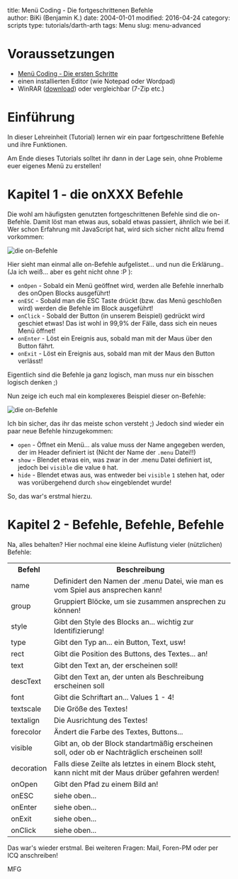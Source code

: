 ﻿title: Menü Coding - Die fortgeschrittenen Befehle  
author: BiKi (Benjamin K.)
date: 2004-01-01
modified: 2016-04-24
category: scripts
type: tutorials/darth-arth
tags: Menu
slug: menu-advanced

# Voraussetzungen

* [Menü Coding - Die ersten Schritte]({filename}menu-basics.md)
* einen installierten Editor (wie Notepad oder Wordpad)
* WinRAR ([download](http://winrar.de)) oder vergleichbar (7-Zip etc.)

# Einführung

In dieser Lehreinheit (Tutorial) lernen wir ein paar fortgeschrittene Befehle und ihre Funktionen.

Am Ende dieses Tutorials solltet ihr dann in der Lage sein, ohne Probleme euer eigenes Menü zu erstellen! 

# Kapitel 1 - die onXXX Befehle

Die wohl am häufigsten genutzten fortgeschrittenen Befehle sind die on-Befehle. Damit löst man etwas aus, sobald etwas passiert, ähnlich wie bei if. Wer schon Erfahrung mit JavaScript hat, wird sich sicher nicht allzu fremd vorkommen:

![die on-Befehle]({filename}menuimages/menuadvanced1.jpg)

Hier sieht man einmal alle on-Befehle aufgelistet... und nun die Erklärung.. (Ja ich weiß... aber es geht nicht ohne :P ):

- `onOpen` - Sobald ein Menü geöffnet wird, werden alle Befehle innerhalb des onOpen Blocks ausgeführt! 
- `onESC` - Sobald man die ESC Taste drückt (bzw. das Menü geschloßen wird) werden die Befehle im Block ausgeführt!
- `onClick` - Sobald der Button (in unserem Beispiel) gedrückt wird geschiet etwas! Das ist wohl in 99,9% der Fälle, dass sich ein neues Menü öffnet!
- `onEnter` - Löst ein Ereignis aus, sobald man mit der Maus über den Button fährt.
- `onExit` - Löst ein Ereignis aus, sobald man mit der Maus den Button verlässt!

Eigentlich sind die Befehle ja ganz logisch, man muss nur ein bisschen logisch denken ;)

Nun zeige ich euch mal ein komplexeres Beispiel dieser on-Befehle:

![die on-Befehle]({filename}menuimages/menuadvanced2.jpg)

Ich bin sicher, das ihr das meiste schon versteht ;) Jedoch sind wieder ein paar neue Befehle hinzugekommen:

- `open` - Öffnet ein Menü... als value muss der Name angegeben werden, der im Header definiert ist (Nicht der Name der `.menu` Datei!!)
- `show` - Blendet etwas ein, was zwar in der .menu Datei definiert ist, jedoch bei `visible` die value `0` hat.
- `hide` - Blendet etwas aus, was entweder bei `visible` `1` stehen hat, oder was vorübergehend durch `show` eingeblendet wurde!

So, das war's erstmal hierzu. 

# Kapitel 2 - Befehle, Befehle, Befehle

Na, alles behalten? Hier nochmal eine kleine Auflistung vieler (nützlichen) Befehle:

<table class="table">
 <tr><th>Befehl    </th><th>Beschreibung</th></tr>
 <tr><td>name      </td><td>Definidert den Namen der .menu Datei, wie man es vom Spiel aus ansprechen kann!</td></tr>
 <tr><td>group     </td><td>Gruppiert Blöcke, um sie zusammen ansprechen zu können!</td></tr>
 <tr><td>style     </td><td>Gibt den Style des Blocks an... wichtig zur Identifizierung!</td></tr>
 <tr><td>type      </td><td>Gibt den Typ an... ein Button, Text, usw!</td></tr>
 <tr><td>rect      </td><td>Gibt die Position des Buttons, des Textes... an!</td></tr>
 <tr><td>text      </td><td>Gibt den Text an, der erscheinen soll!</td></tr>
 <tr><td>descText  </td><td>Gibt den Text an, der unten als Beschreibung erscheinen soll</td></tr>
 <tr><td>font      </td><td>Gibt die Schriftart an... Values 1 - 4!</td></tr>
 <tr><td>textscale </td><td>Die Größe des Textes!</td></tr>
 <tr><td>textalign </td><td>Die Ausrichtung des Textes!</td></tr>
 <tr><td>forecolor </td><td>Ändert die Farbe des Textes, Buttons...</td></tr>
 <tr><td>visible   </td><td>Gibt an, ob der Block standartmäßig erscheinen soll, oder ob er Nachträglich erscheinen soll!</td></tr>
 <tr><td>decoration</td><td>Falls diese Zeilte als letztes in einem Block steht, kann nicht mit der Maus drüber gefahren werden!</td></tr>
 <tr><td>onOpen    </td><td>Gibt den Pfad zu einem Bild an!</td></tr>
 <tr><td>onESC     </td><td>siehe oben...</td></tr>
 <tr><td>onEnter   </td><td>siehe oben...</td></tr>
 <tr><td>onExit    </td><td>siehe oben...</td></tr>
 <tr><td>onClick   </td><td>siehe oben...</td></tr>
</table>

Das war's wieder erstmal. Bei weiteren Fragen: Mail, Foren-PM oder per ICQ anschreiben!

MFG
